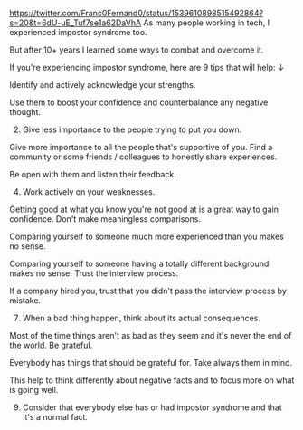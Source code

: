 https://twitter.com/Franc0Fernand0/status/1539610898515492864?s=20&t=6dU-uE_Tuf7se1a62DaVhA
As many people working in tech, I experienced impostor syndrome too.

But after 10+ years I learned some ways to combat and overcome it.

If you're experiencing impostor syndrome, here are 9 tips that will help: ↓

Identify and actively acknowledge your strengths.

Use them to boost your confidence and counterbalance any negative thought.

2. Give less importance to the people trying to put you down.

Give more importance to all the people that's supportive of you. Find a community or some friends / colleagues to honestly share experiences.

Be open with them and listen their feedback.

4. Work actively on your weaknesses.

Getting good at what you know you're not good at is a great way to gain confidence. Don't make meaningless comparisons.

Comparing yourself to someone much more experienced than you makes no sense.

Comparing yourself to someone having a totally different background makes no sense. Trust the interview process.

If a company hired you, trust that you didn't pass the interview process by mistake.

7. When a bad thing happen, think about its actual consequences.

Most of the time things aren't as bad as they seem and it's never the end of the world. Be grateful.

Everybody has things that should be grateful for. Take always them in mind.

This help to think differently about negative facts and to focus more on what is going well.

9. Consider that everybody else has or had impostor syndrome and that it's a normal fact.
